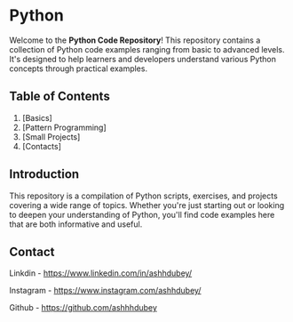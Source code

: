 # Python

Welcome to the **Python Code Repository**! This repository contains a collection of Python code examples ranging from basic to advanced levels. It's designed to help learners and developers understand various Python concepts through practical examples.

## Table of Contents

1. [Basics]
2. [Pattern Programming]
3. [Small Projects]
4. [Contacts]

## Introduction

This repository is a compilation of Python scripts, exercises, and projects covering a wide range of topics. Whether you're just starting out or looking to deepen your understanding of Python, you'll find code examples here that are both informative and useful.

## Contact 

Linkdin - https://www.linkedin.com/in/ashhdubey/

Instagram -  https://www.instagram.com/ashhdubey/

Github - https://github.com/ashhhdubey

